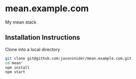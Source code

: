 # mean.example.com
My mean stack

## Installation Instructions

Clone into a local directory
```sh
git clone git@github.com:jasonsnider/mean.example.com.git
cd mean*
npm install
npm start
```